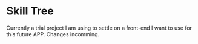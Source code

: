 # Skill Tree

Currently a trial project I am using to settle on a front-end I want to use for this future APP. 
Changes incomming. 